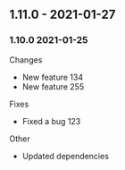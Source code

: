 ## 1.11.0 - 2021-01-27

### 1.10.0 2021-01-25

Changes

- New feature 134
- New feature 255

Fixes

- Fixed a bug 123

Other

- Updated dependencies
